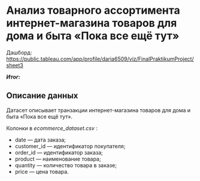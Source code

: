 # Анализ товарного ассортимента интернет-магазина товаров для дома и быта «Пока все ещё тут»
Дашборд: <https://public.tableau.com/app/profile/daria6509/viz/FinalPraktikumProject/sheet3>

***Итог:*** 

## Описание данных

Датасет описывает транзакции интернет-магазина товаров для дома и быта «Пока все ещё тут».

Колонки в  *ecommerce_dataset.csv* :

- date — дата заказа;
- customer_id — идентификатор покупателя;
- order_id — идентификатор заказа;
- product — наименование товара;
- quantity — количество товара в заказе;
- price — цена товара.
